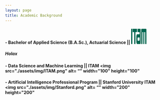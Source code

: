 ```yaml
---
layout: page
title: Academic Background
---
```



#### - Bachelor of Applied Science (B.A.Sc.), Actuarial Science || <img src="./assets/img/ITAM.png" alt= “” width="50" height="50">
##### Holax


#### - Data Science and Machine Learning || ITAM <img src="./assets/img/ITAM.png" alt= “” width="100" height="100"


#### - Artificial Intelligence Professional Program || Stanford University ITAM <img src="./assets/img/Stanford.png" alt= “” width="200" height="200"

